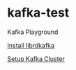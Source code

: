# kafka-test
Kafka Playground

[Install librdkafka](https://github.com/edenhill/librdkafka#building)

[Setup Kafka Cluster](https://github.com/wurstmeister/kafka-docker)
